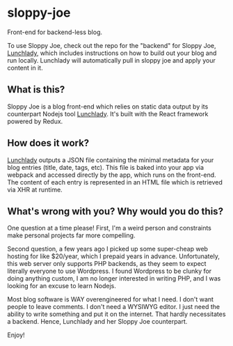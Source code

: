 # sloppy-joe
Front-end for backend-less blog.

To use Sloppy Joe, check out the repo for the "backend" for Sloppy Joe, [Lunchlady](https://github.com/slonermike/lunchlady), which includes instructions on how to build out your blog and run locally.  Lunchlady will automatically pull in sloppy joe and apply your content in it.

## What is this?
Sloppy Joe is a blog front-end which relies on static data output by its counterpart Nodejs tool [Lunchlady](https://github.com/slonermike/lunchlady).  It's built with the React framework powered by Redux.

## How does it work?
[Lunchlady](https://github.com/slonermike/lunchlady) outputs a JSON file containing the minimal metadata for your blog entries (title, date, tags, etc).  This file is baked into your app via webpack and accessed directly by the app, which runs on the front-end.  The content of each entry is represented in an HTML file which is retrieved via XHR at runtime.

## What's wrong with you?  Why would you do this?
One question at a time please!  First, I'm a weird person and constraints make personal projects far more compelling.

Second question, a few years ago I picked up some super-cheap web hosting for like $20/year, which I prepaid years in advance.  Unfortunately, this web server only supports PHP backends, as they seem to expect literally everyone to use Wordpress.  I found Wordpress to be clunky for doing anything custom, I am no longer interested in writing PHP, and I was looking for an excuse to learn Nodejs.

Most blog software is WAY overengineered for what I need.  I don't want people to leave comments.  I don't need a WYSIWYG editor.  I just need the ability to write something and put it on the internet.  That hardly necessitates a backend.  Hence, Lunchlady and her Sloppy Joe counterpart.

Enjoy!
